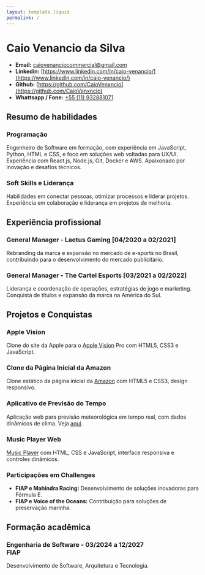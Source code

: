```yaml
---
layout: template.liquid
permalink: /
---
```


# Caio Venancio da Silva

* **Email:** [caiovenanciocommercial@gmail.com](mailto:caiovenanciocommercial@gmail.com)
* **Linkedin:** [https://www.linkedin.com/in/caio-venancio/](https://www.linkedin.com/in/caio-venancio/)
* **Github:** [https://github.com/CaioVenxncio](https://github.com/CaioVenxncio)
* **Whattsapp / Fone:** [+55 (11) 932881071](https://wa.me/+55511932881071)

## Resumo de habilidades

### Programação

Engenheiro de Software em formação, com experiência em JavaScript, Python, HTML e CSS, e foco em soluções web voltadas para UX/UI. Experiência com React.js, Node.js, Git, Docker e AWS. Apaixonado por inovação e desafios técnicos.

### Soft Skills e Liderança

Habilidades em conectar pessoas, otimizar processos e liderar projetos. Experiência em colaboração e liderança em projetos de melhoria.

## Experiência profissional

### General Manager - Laetus Gaming [04/2020 a 02/2021]

Rebranding da marca e expansão no mercado de e-sports no Brasil, contribuindo para o desenvolvimento do mercado publicitário.

### General Manager - The Cartel Esports [03/2021 a 02/2022]

Liderança e coordenação de operações, estratégias de jogo e marketing. Conquista de títulos e expansão da marca na América do Sul.

## Projetos e Conquistas

### Apple Vision

Clone do site da Apple para o [Apple Vision](https://caiovenxncio.github.io/applevisionproclone/) Pro com HTML5, CSS3 e JavaScript.

### Clone da Página Inicial da Amazon

Clone estático da página inicial da [Amazon](https://caiovenxncio.github.io/amazonhomepage/) com HTML5 e CSS3, design responsivo.

### Aplicativo de Previsão do Tempo

Aplicação web para previsão meteorológica em tempo real, com dados dinâmicos de clima. Veja [aqui](https://caiovenxncio.github.io/weatherapp/).

### Music Player Web

[Music Player](https://caiovenxncio.github.io/musicplayer/) com HTML, CSS e JavaScript, interface responsiva e controles dinâmicos.

### Participações em Challenges

- **FIAP e Mahindra Racing:** Desenvolvimento de soluções inovadoras para Fórmula E.
- **FIAP e Voice of the Oceans:** Contribuição para soluções de preservação marinha.

## Formação acadêmica

### Engenharia de Software - 03/2024 a 12/2027<br> FIAP

Desenvolvimento de Software, Arquitetura e Tecnologia.
